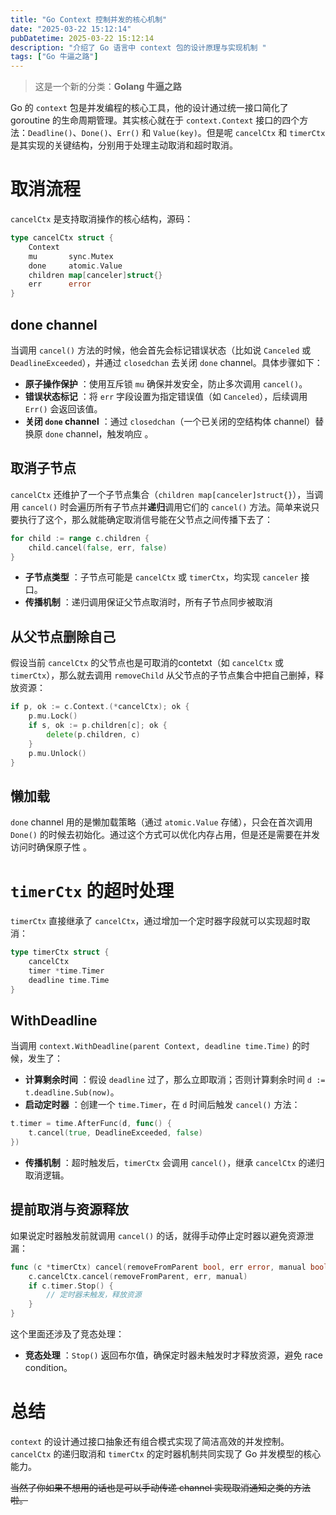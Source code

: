 ```yaml
---
title: "Go Context 控制并发的核心机制"
date: "2025-03-22 15:12:14"
pubDatetime: 2025-03-22 15:12:14
description: "介绍了 Go 语言中 context 包的设计原理与实现机制 "
tags: ["Go 牛逼之路"]
---
```

> 这是一个新的分类：**Golang 牛逼之路**

Go 的 `context` 包是并发编程的核心工具，他的设计通过统一接口简化了 goroutine 的生命周期管理。其实核心就在于 `context.Context` 接口的四个方法：`Deadline()`、`Done()`、`Err()` 和 `Value(key)`。但是呢 `cancelCtx` 和 `timerCtx` 是其实现的关键结构，分别用于处理主动取消和超时取消。

# 取消流程

`cancelCtx` 是支持取消操作的核心结构，源码：

```go
type cancelCtx struct {
    Context
    mu       sync.Mutex
    done     atomic.Value
    children map[canceler]struct{}
    err      error
}
```

## done channel

当调用 `cancel()` 方法的时候，他会首先会标记错误状态（比如说 `Canceled` 或 `DeadlineExceeded`），并通过 `closedchan` 去关闭 `done` channel。具体步骤如下：

- **原子操作保护** ：使用互斥锁 `mu` 确保并发安全，防止多次调用 `cancel()`。
- **错误状态标记** ：将 `err` 字段设置为指定错误值（如 `Canceled`），后续调用 `Err()` 会返回该值。
- **关闭 `done` channel** ：通过 `closedchan`（一个已关闭的空结构体 channel）替换原 `done` channel，触发响应 。

## **取消子节点**

`cancelCtx` 还维护了一个子节点集合（`children map[canceler]struct{}`），当调用 `cancel()` 时会遍历所有子节点并**递归**调用它们的 `cancel()` 方法。简单来说只要执行了这个，那么就能确定取消信号能在父节点之间传播下去了：

```go
for child := range c.children {
    child.cancel(false, err, false)
}
```

- **子节点类型** ：子节点可能是 `cancelCtx` 或 `timerCtx`，均实现 `canceler` 接口。
- **传播机制** ：递归调用保证父节点取消时，所有子节点同步被取消

## **从父节点删除自己**

假设当前 `cancelCtx` 的父节点也是可取消的contetxt（如 `cancelCtx` 或 `timerCtx`），那么就去调用 `removeChild` 从父节点的子节点集合中把自己删掉，释放资源：

```go
if p, ok := c.Context.(*cancelCtx); ok {
    p.mu.Lock()
    if s, ok := p.children[c]; ok {
        delete(p.children, c)
    }
    p.mu.Unlock()
}
```

## 懒加载

`done` channel 用的是懒加载策略（通过 `atomic.Value` 存储），只会在首次调用 `Done()` 的时候去初始化。通过这个方式可以优化内存占用，但是还是需要在并发访问时确保原子性 。

# `timerCtx` 的超时处理

`timerCtx` 直接继承了 `cancelCtx`，通过增加一个定时器字段就可以实现超时取消：

```go
type timerCtx struct {
    cancelCtx
    timer *time.Timer
    deadline time.Time
}
```

## WithDeadline

当调用 `context.WithDeadline(parent Context, deadline time.Time)` 的时候，发生了：

- **计算剩余时间** ：假设 `deadline` 过了，那么立即取消；否则计算剩余时间 `d := t.deadline.Sub(now)`。
- **启动定时器** ：创建一个 `time.Timer`，在 `d` 时间后触发 `cancel()` 方法：

```go
t.timer = time.AfterFunc(d, func() {
    t.cancel(true, DeadlineExceeded, false)
})
```

- **传播机制** ：超时触发后，`timerCtx` 会调用 `cancel()`，继承 `cancelCtx` 的递归取消逻辑。

## **提前取消与资源释放**

如果说定时器触发前就调用 `cancel()` 的话，就得手动停止定时器以避免资源泄漏：

```go
func (c *timerCtx) cancel(removeFromParent bool, err error, manual bool) {
    c.cancelCtx.cancel(removeFromParent, err, manual)
    if c.timer.Stop() {
        // 定时器未触发，释放资源
    }
}
```

这个里面还涉及了竞态处理：

- **竞态处理** ：`Stop()` 返回布尔值，确保定时器未触发时才释放资源，避免 race condition。

# 总结

`context` 的设计通过接口抽象还有组合模式实现了简洁高效的并发控制。`cancelCtx` 的递归取消和 `timerCtx` 的定时器机制共同实现了 Go 并发模型的核心能力。

~~当然了你如果不想用的话也是可以手动传递 channel 实现取消通知之类的方法啦。~~